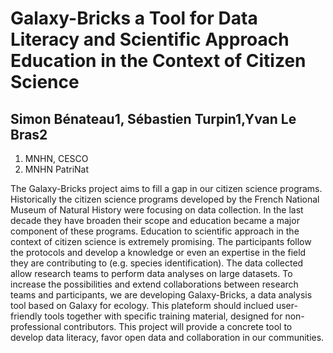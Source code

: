 # Galaxy-Bricks a Tool for Data Literacy and Scientific Approach Education in the Context of Citizen Science 

## Simon Bénateau1, Sébastien Turpin1,Yvan Le Bras2

1. MNHN, CESCO
2. MNHN PatriNat

The Galaxy-Bricks project aims to fill a gap in our citizen science programs. Historically the citizen science programs developed by the French National Museum of Natural History were focusing on data collection. In the last decade they have broaden their scope and education became a major component of these programs. Education to scientific approach in the context of citizen science is extremely promising. The participants follow the protocols and develop a knowledge or even an expertise in the field they are contributing to (e.g. species identification). The data collected allow research teams to perform data analyses on large datasets.
To increase the possibilities and extend collaborations between research teams and participants, we are developing Galaxy-Bricks, a data analysis tool based on Galaxy for ecology. This plateform should inclued user-friendly tools together with specific training material, designed for non-professional contributors.
This project will provide a concrete tool to develop data literacy, favor open data and collaboration in our communities.


